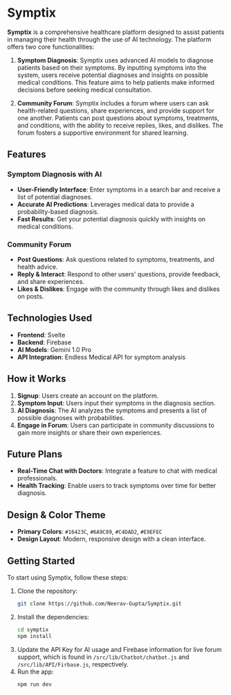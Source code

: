 # Symptix

**Symptix** is a comprehensive healthcare platform designed to assist patients in managing their health through the use of AI technology. The platform offers two core functionalities:

1. **Symptom Diagnosis**: Symptix uses advanced AI models to diagnose patients based on their symptoms. By inputting symptoms into the system, users receive potential diagnoses and insights on possible medical conditions. This feature aims to help patients make informed decisions before seeking medical consultation.

2. **Community Forum**: Symptix includes a forum where users can ask health-related questions, share experiences, and provide support for one another. Patients can post questions about symptoms, treatments, and conditions, with the ability to receive replies, likes, and dislikes. The forum fosters a supportive environment for shared learning.

## Features

### Symptom Diagnosis with AI

- **User-Friendly Interface**: Enter symptoms in a search bar and receive a list of potential diagnoses.
- **Accurate AI Predictions**: Leverages medical data to provide a probability-based diagnosis.
- **Fast Results**: Get your potential diagnosis quickly with insights on medical conditions.

### Community Forum

- **Post Questions**: Ask questions related to symptoms, treatments, and health advice.
- **Reply & Interact**: Respond to other users' questions, provide feedback, and share experiences.
- **Likes & Dislikes**: Engage with the community through likes and dislikes on posts.

## Technologies Used

- **Frontend**: Svelte
- **Backend**: Firebase
- **AI Models**: Gemini 1.0 Pro
- **API Integration**: Endless Medical API for symptom analysis

## How it Works

1. **Signup**: Users create an account on the platform.
2. **Symptom Input**: Users input their symptoms in the diagnosis section.
3. **AI Diagnosis**: The AI analyzes the symptoms and presents a list of possible diagnoses with probabilities.
4. **Engage in Forum**: Users can participate in community discussions to gain more insights or share their own experiences.

## Future Plans

- **Real-Time Chat with Doctors**: Integrate a feature to chat with medical professionals.
- **Health Tracking**: Enable users to track symptoms over time for better diagnosis.

## Design & Color Theme

- **Primary Colors**: `#16423C`, `#6A9C89`, `#C4DAD2`, `#E9EFEC`
- **Design Layout**: Modern, responsive design with a clean interface.

## Getting Started

To start using Symptix, follow these steps:

1. Clone the repository:
   ```bash
   git clone https://github.com/Neerav-Gupta/Symptix.git
   ```
2. Install the dependencies:
   ```bash
   cd symptix
   npm install
   ```
3. Update the API Key for AI usage and Firebase information for live forum support, which is found in `/src/lib/Chatbot/chatbot.js` and `/src/lib/API/Firbase.js`, respectively.
4. Run the app:
   ```bash
   npm run dev
   ```
